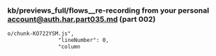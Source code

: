 ### kb/previews_full/flows__re-recording from your personal account@auth.har.part035.md (part 002)

```md
o/chunk-KO722YSM.js",
                "lineNumber": 0,
                "column
```

```
